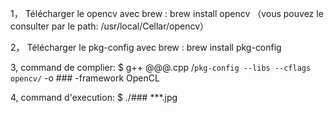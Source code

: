 1，	Télécharger le opencv avec brew : brew install opencv
（vous pouvez le consulter par le path: /usr/local/Cellar/opencv）

2，  Télécharger le pkg-config avec brew : brew install pkg-config

3,   command de complier: $ g++ @@@.cpp /`pkg-config --libs --cflags opencv/` -o ### -framework OpenCL

4,   command d'execution: $ ./### ***.jpg
